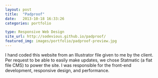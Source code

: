 ```yaml
---
layout: post
title:  "Padproof"
date:   2013-10-18 16:33:26
categories: portfolio

type: Responsive Web Design
site_url: http://sodevious.github.io/padproof/
featured_img: images/portfolio/padproof-preview.jpg
---
```


I hand coded this website from an Illustrator file given to me by the client. Per request to be able to easily make updates, we chose Statmatic (a flat file CMS) to power the site. I was responsible for the front-end development, responsive design, and performance.